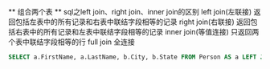 ** 组合两个表 **
sql之left join、right join、inner join的区别
left join(左联接) 返回包括左表中的所有记录和右表中联结字段相等的记录 
right join(右联接) 返回包括右表中的所有记录和左表中联结字段相等的记录
inner join(等值连接) 只返回两个表中联结字段相等的行
full join 全连接
``` sql
SELECT a.FirstName, a.LastName, b.City, b.State FROM Person AS a LEFT JOIN Address AS b ON a.PersonID=b.PersonID
```
